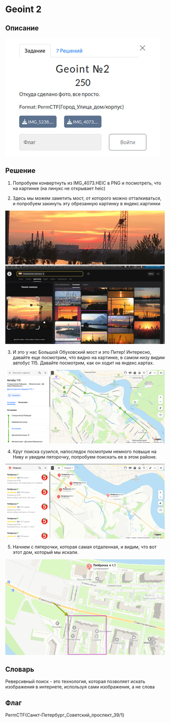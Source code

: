 # Geoint 2
## Описание
![Описание задания](https://raw.githubusercontent.com/EogoK/permctf2024_writeup/refs/heads/main/photos/geoint2.jpg)


## Решение 

1. Попробуем конвертнуть из IMG_4073.HEIC в PNG и посмотреть, что на картинке (на линукс не открывает heic)

2. Здесь мы можем заметить мост, от которого можно отталкиваться, и попробуем закинуть эту обрезанную картинку в яндекс.картинки

![Описание задания](https://raw.githubusercontent.com/EogoK/permctf2024_writeup/refs/heads/main/photos/gi2_1.png)
![Описание задания](https://raw.githubusercontent.com/EogoK/permctf2024_writeup/refs/heads/main/photos/gi2_2.png)

3. И это у нас Большой Обуховский мост и это Питер! Интересно, давайте еще посмотрим, что видно на картинке, в самом низу видим автобус 115. Давайте посмотрим, как он ходит на яндекс.картах.

![Описание задания](https://raw.githubusercontent.com/EogoK/permctf2024_writeup/refs/heads/main/photos/gi2_3.png)

4. Круг поиска сузился, напоследок посмотрим немного повыше на Ниву и увидим пяторочку, попробуем поискать ее в этом районе.

![Описание задания](https://raw.githubusercontent.com/EogoK/permctf2024_writeup/refs/heads/main/photos/gi2_4.png)

5. Начнем с пятерочки, которая самая отдаленная, и видим, что вот этот дом, который мы искали.

![Описание задания](https://raw.githubusercontent.com/EogoK/permctf2024_writeup/refs/heads/main/photos/gi2_5.png)


## Словарь
Реверсивный поиск - это технология, которая позволяет искать изображения в интернете, используя сами изображения, а не слова

## Флаг
PermCTF{Санкт-Петербург_Советский_проспект_39/1}